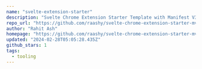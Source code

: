 ```yaml
---
name: "svelte-extension-starter"
description: "Svelte Chrome Extension Starter Template with Manifest V3"
repo_url: "https://github.com/raashy/svelte-chrome-extension-starter-mv3"
author: "Rahit Ash"
homepage: "https://github.com/raashy/svelte-chrome-extension-starter-mv3"
updated: "2024-02-28T05:05:28.435Z"
github_stars: 1
tags: 
  - tooling
---
```


